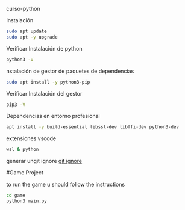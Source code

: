 curso-python

Instalación
```sh
sudo apt update
sudo apt -y upgrade
```

Verificar Instalación de python
```sh
python3 -V
```

nstalación de gestor de paquetes de dependencias
```sh
sudo apt install -y python3-pip
```

Verificar Instalación del gestor
```sh
pip3 -V
```

Dependencias en entorno profesional
```sh
apt install -y build-essential libssl-dev libffi-dev python3-dev
```

extensiones vscode
```sh
wsl & python
```

generar ungit ignore
[git ignore](https://www.toptal.com/developers/gitignore)

#Game Project

to run the game u should follow the instructions

```sh
cd game
python3 main.py
```
